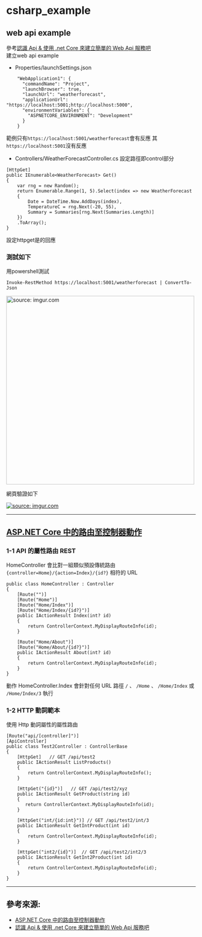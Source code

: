 # csharp_example

## web api example

參考[認識 Api & 使用 .net Core 來建立簡單的 Web Api 服務吧][1]  
建立web api example  

- Properties/launchSettings.json
```
    "WebApplication1": {
      "commandName": "Project",
      "launchBrowser": true,
      "launchUrl": "weatherforecast",
      "applicationUrl": "https://localhost:5001;http://localhost:5000",
      "environmentVariables": {
        "ASPNETCORE_ENVIRONMENT": "Development"
      }
    }
```
範例只有```https://localhost:5001/weatherforecast```會有反應
其```https://localhost:5001```沒有反應

- Controllers/WeatherForecastController.cs
設定路徑即control部分
```
[HttpGet]
public IEnumerable<WeatherForecast> Get()
{
    var rng = new Random();
    return Enumerable.Range(1, 5).Select(index => new WeatherForecast
    {
        Date = DateTime.Now.AddDays(index),
        TemperatureC = rng.Next(-20, 55),
        Summary = Summaries[rng.Next(Summaries.Length)]
    })
    .ToArray();
}
```
設定httpget是的回應


### 測試如下

用powershell測試

```
Invoke-RestMethod https://localhost:5001/weatherforecast | ConvertTo-Json
```

<a href="https://imgur.com/s38eg3r"><img src="https://i.imgur.com/s38eg3r.png" title="source: imgur.com" width="500px" /></a>


網頁驗證如下

<a href="https://imgur.com/PnJkLXY"><img src="https://i.imgur.com/PnJkLXY.png" title="source: imgur.com" /></a>

-------


## [ASP.NET Core 中的路由至控制器動作][2]


### 1-1 API 的屬性路由 REST

HomeController 會比對一組類似預設傳統路由 ```{controller=Home}/{action=Index}/{id?}``` 相符的 URL

```
public class HomeController : Controller
{
    [Route("")]
    [Route("Home")]
    [Route("Home/Index")]
    [Route("Home/Index/{id?}")]
    public IActionResult Index(int? id)
    {
        return ControllerContext.MyDisplayRouteInfo(id);
    }

    [Route("Home/About")]
    [Route("Home/About/{id?}")]
    public IActionResult About(int? id)
    {
        return ControllerContext.MyDisplayRouteInfo(id);
    }
}
```

動作 HomeController.Index 會針對任何 URL 路徑 ```/``` 、 ```/Home``` 、 ```/Home/Index``` 或 ```/Home/Index/3``` 執行


### 1-2 HTTP 動詞範本

使用 Http 動詞屬性的屬性路由

```
[Route("api/[controller]")]
[ApiController]
public class Test2Controller : ControllerBase
{
    [HttpGet]   // GET /api/test2
    public IActionResult ListProducts()
    {
        return ControllerContext.MyDisplayRouteInfo();
    }

    [HttpGet("{id}")]   // GET /api/test2/xyz
    public IActionResult GetProduct(string id)
    {
       return ControllerContext.MyDisplayRouteInfo(id);
    }

    [HttpGet("int/{id:int}")] // GET /api/test2/int/3
    public IActionResult GetIntProduct(int id)
    {
        return ControllerContext.MyDisplayRouteInfo(id);
    }

    [HttpGet("int2/{id}")]  // GET /api/test2/int2/3
    public IActionResult GetInt2Product(int id)
    {
        return ControllerContext.MyDisplayRouteInfo(id);
    }
}
```
--------

## 參考來源:

- [ASP.NET Core 中的路由至控制器動作][2]
- [認識 Api & 使用 .net Core 來建立簡單的 Web Api 服務吧][1]

[1]:https://igouist.github.io/post/2021/05/newbie-2-webapi/
[2]:https://docs.microsoft.com/zh-tw/aspnet/core/mvc/controllers/routing?view=aspnetcore-6.0